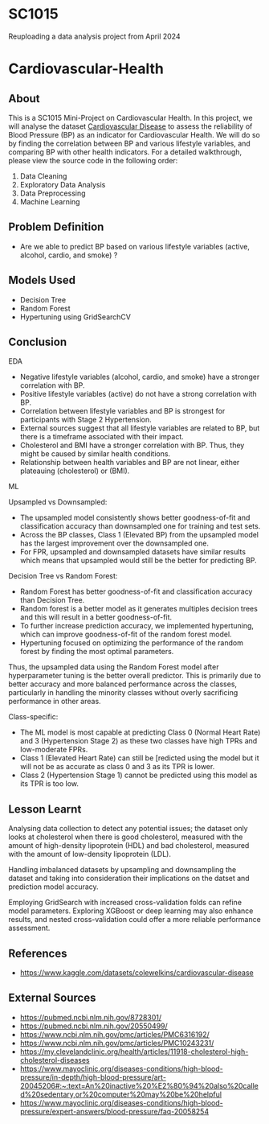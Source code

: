 # SC1015
Reuploading a data analysis project from April 2024
# Cardiovascular-Health
## About
This is a SC1015 Mini-Project on Cardiovascular Health. In this project, we will analyse the dataset [Cardiovascular Disease](https://www.kaggle.com/datasets/colewelkins/cardiovascular-disease) to assess the reliability of Blood Pressure (BP) as an indicator for Cardiovascular Health. We will do so by finding the correlation between BP and various lifestyle variables, and comparing BP with other health indicators. For a detailed walkthrough, please view the source code in the following order:

1. Data Cleaning
2. Exploratory Data Analysis
3. Data Preprocessing
4. Machine Learning

## Problem Definition
- Are we able to predict BP based on various lifestyle variables (active, alcohol, cardio, and smoke) ?

## Models Used
- Decision Tree
- Random Forest
- Hypertuning using GridSearchCV

## Conclusion
EDA
- Negative lifestyle variables (alcohol, cardio, and smoke) have a stronger correlation with BP.
- Positive lifestyle variables (active) do not have a strong correlation with BP.
- Correlation between lifestyle variables and BP is strongest for participants with Stage 2 Hypertension.
- External sources suggest that all lifestyle variables are related to BP, but there is a timeframe associated with their impact.
- Cholesterol and BMI have a stronger correlation with BP. Thus, they might be caused by similar health conditions.
- Relationship between health variables and BP are not linear, either plateauing (cholesterol) or (BMI).

ML

Upsampled vs Downsampled:
- The upsampled model consistently shows better goodness-of-fit and classification accuracy than downsampled one for training and test sets.
- Across the BP classes, Class 1 (Elevated BP) from the upsampled model has the largest improvement over the downsampled one.
- For FPR, upsampled and downsampled datasets have similar results which means that upsampled would still be the better for predicting BP.

Decision Tree vs Random Forest:
- Random Forest has better goodness-of-fit and classification accuracy than Decision Tree.
- Random forest is a better model as it generates multiples decision trees and this will result in a better goodness-of-fit.
- To further increase prediction accuracy, we implemented hypertuning, which can improve goodness-of-fit of the random forest model.
- Hypertuning focused on optimizing the performance of the random forest by finding the most optimal parameters.

Thus, the upsampled data using the Random Forest model after hyperparameter tuning is the better overall predictor. This is primarily due to better accuracy and more balanced performance across the classes, particularly in handling the minority classes without overly sacrificing performance in other areas.

Class-specific:
- The ML model is most capable at predicting Class 0 (Normal Heart Rate) and 3 (Hypertension Stage 2) as these two classes have high TPRs and low-moderate FPRs.
- Class 1 (Elevated Heart Rate) can still be [redicted using the model but it will not be as accurate as class 0 and 3 as its TPR is lower.
- Class 2 (Hypertension Stage 1) cannot be predicted using this model as its TPR is too low.

## Lesson Learnt
Analysing data collection to detect any potential issues; the dataset only looks at cholesterol when there is good cholesterol, measured with the amount of high-density lipoprotein (HDL) and bad cholesterol, measured with the amount of low-density lipoprotein (LDL).

Handling imbalanced datasets by upsampling and downsampling the dataset and taking into consideration their implications on the datset and prediction model accuracy.

Employing GridSearch with increased cross-validation folds can refine model parameters. Exploring XGBoost or deep learning may also enhance results, and nested cross-validation could offer a more reliable performance assessment.

## References
- https://www.kaggle.com/datasets/colewelkins/cardiovascular-disease

## External Sources
- https://pubmed.ncbi.nlm.nih.gov/8728301/
- https://pubmed.ncbi.nlm.nih.gov/20550499/
- https://www.ncbi.nlm.nih.gov/pmc/articles/PMC6316192/
- https://www.ncbi.nlm.nih.gov/pmc/articles/PMC10243231/
- https://my.clevelandclinic.org/health/articles/11918-cholesterol-high-cholesterol-diseases
- https://www.mayoclinic.org/diseases-conditions/high-blood-pressure/in-depth/high-blood-pressure/art-20045206#:~:text=An%20inactive%20%E2%80%94%20also%20called%20sedentary,or%20computer%20may%20be%20helpful
- https://www.mayoclinic.org/diseases-conditions/high-blood-pressure/expert-answers/blood-pressure/faq-20058254
